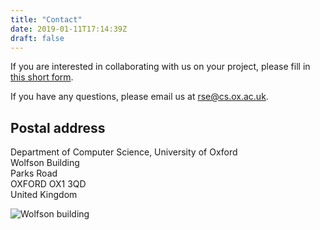 ```yaml
---
title: "Contact"
date: 2019-01-11T17:14:39Z
draft: false
---
```


If you are interested in collaborating with us on your project, please fill in [this short form](https://goo.gl/forms/Ten4EsxZSOUIwJLD3).

If you have any questions, please email us at <rse@cs.ox.ac.uk>.

## Postal address
Department of Computer Science, University of Oxford  
Wolfson Building  
Parks Road  
OXFORD OX1 3QD  
United Kingdom

![Wolfson building](/projects/RSE/images/wolfsonbuilding.jpg "Wolfson building")